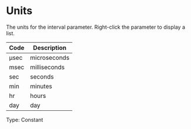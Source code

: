# Units

The units for the interval parameter. Right-click the parameter to display a list.

| Code | Description  |
| ---- | ------------ |
| μsec | microseconds |
| msec | milliseconds |
| sec  | seconds      |
| min  | minutes      |
| hr   | hours        |
| day  | day          |

Type: Constant
